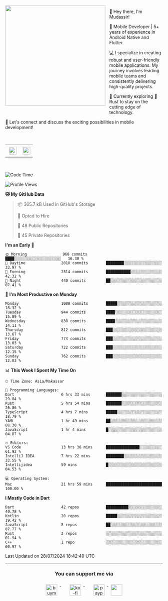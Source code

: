 <a href="https://lazycatlabs.com/" target="_blank">
<img 
  src="https://github-production-user-asset-6210df.s3.amazonaws.com/1531684/281783264-5b2e172d-feb8-40de-9846-a70379b758fb.png" 
  style="margin-top:20px;margin-right:13px;margin-bottom:20px"
  align="left" 
  height="320px"
/>
</a>
<br>
<p>
 👋 Hey there, I'm Mudassir!

🚀 Mobile Developer | 5+ years of experience in Android Native and Flutter.

💻 I specialize in creating robust and user-friendly mobile applications. My journey involves leading mobile teams and consistently delivering high-quality projects.

🌱 Currently exploring 🦀 Rust to stay on the cutting edge of technology.

🔗 Let's connect and discuss the exciting possibilities in mobile development!

<br>

<table style="border:none; border-collapse:collapse; cellspacing:0; cellpadding:0">
    <tr>
        <td>
           <a href="https://www.linkedin.com/in/lzyct/" target="_blank">
              <img src="https://github.com/ukieTux/ukieTux/blob/master/assets/linkedin.svg" alt="LinkedIn" style="vertical-align:top; margin:4px" height=24>
          </a>
        </td>
        <td>
           <a href = "https://www.upwork.com/freelancers/~01913209d41be922f1?viewMode=1">
              <img src="https://img.shields.io/badge/UpWork-6FDA44?logo=Upwork&logoColor=white" height=24/>
           </a>
        </td>
    </tr>
</table>

<br>

<!--START_SECTION:waka-->
![Code Time](http://img.shields.io/badge/Code%20Time-6%2C275%20hrs%2021%20mins-blue)

![Profile Views](http://img.shields.io/badge/Profile%20Views-0-blue)

**🐱 My GitHub Data** 

> 📦 365.7 kB Used in GitHub's Storage 
 > 
> 💼 Opted to Hire
 > 
> 📜 48 Public Repositories 
 > 
> 🔑 45 Private Repositories 
 > 
**I'm an Early 🐤** 

```text
🌞 Morning                968 commits         ████░░░░░░░░░░░░░░░░░░░░░   16.30 % 
🌆 Daytime                2018 commits        ████████░░░░░░░░░░░░░░░░░   33.97 % 
🌃 Evening                2514 commits        ███████████░░░░░░░░░░░░░░   42.32 % 
🌙 Night                  440 commits         ██░░░░░░░░░░░░░░░░░░░░░░░   07.41 % 
```
📅 **I'm Most Productive on Monday** 

```text
Monday                   1088 commits        █████░░░░░░░░░░░░░░░░░░░░   18.32 % 
Tuesday                  944 commits         ████░░░░░░░░░░░░░░░░░░░░░   15.89 % 
Wednesday                838 commits         ████░░░░░░░░░░░░░░░░░░░░░   14.11 % 
Thursday                 812 commits         ███░░░░░░░░░░░░░░░░░░░░░░   13.67 % 
Friday                   774 commits         ███░░░░░░░░░░░░░░░░░░░░░░   13.03 % 
Saturday                 722 commits         ███░░░░░░░░░░░░░░░░░░░░░░   12.15 % 
Sunday                   762 commits         ███░░░░░░░░░░░░░░░░░░░░░░   12.83 % 
```


📊 **This Week I Spent My Time On** 

```text
🕑︎ Time Zone: Asia/Makassar

💬 Programming Languages: 
Dart                     6 hrs 33 mins       ███████░░░░░░░░░░░░░░░░░░   29.84 % 
Rust                     5 hrs 54 mins       ███████░░░░░░░░░░░░░░░░░░   26.86 % 
TypeScript               4 hrs 7 mins        █████░░░░░░░░░░░░░░░░░░░░   18.79 % 
YAML                     1 hr 49 mins        ██░░░░░░░░░░░░░░░░░░░░░░░   08.30 % 
JavaScript               1 hr 4 mins         █░░░░░░░░░░░░░░░░░░░░░░░░   04.87 % 

🔥 Editors: 
VS Code                  13 hrs 36 mins      ███████████████░░░░░░░░░░   61.92 % 
IntelliJ IDEA            7 hrs 22 mins       ████████░░░░░░░░░░░░░░░░░   33.55 % 
Intellijidea             59 mins             █░░░░░░░░░░░░░░░░░░░░░░░░   04.53 % 

💻 Operating System: 
Mac                      21 hrs 59 mins      █████████████████████████   100.00 % 
```

**I Mostly Code in Dart** 

```text
Dart                     42 repos            ██████████░░░░░░░░░░░░░░░   40.78 % 
Kotlin                   20 repos            █████░░░░░░░░░░░░░░░░░░░░   19.42 % 
JavaScript               8 repos             ██░░░░░░░░░░░░░░░░░░░░░░░   07.77 % 
Rust                     2 repos             ░░░░░░░░░░░░░░░░░░░░░░░░░   01.94 % 
C++                      1 repo              ░░░░░░░░░░░░░░░░░░░░░░░░░   00.97 % 
```




 Last Updated on 28/07/2024 18:42:40 UTC
<!--END_SECTION:waka-->



---
<h3 align="center">You can support me via</h3>
<p align="center">
  <a href="https://www.buymeacoffee.com/Lzyct" target="_blank">
    <img src="https://www.buymeacoffee.com/assets/img/guidelines/download-assets-sm-2.svg" alt="buymeacoffe" style="vertical-align:top; margin:8px" height="36">
  </a>&nbsp;&nbsp;&nbsp;&nbsp;
   <a href="https://ko-fi.com/Lzyct" target="_blank">
    <img src="https://help.ko-fi.com/system/photos/3604/0095/9793/logo_circle.png" alt="ko-fi" style="vertical-align:top; margin:8px" height="36">
  </a>&nbsp;&nbsp;&nbsp;&nbsp;
  <a href="https://paypal.me/ukieTux" target="_blank">
    <img src="https://blog.zoom.us/wp-content/uploads/2019/08/paypal.png" alt="paypal" style="vertical-align:top; margin:8px" height="36">
  </a>
  <a href="https://saweria.co/Lzyct" target="_blank">
   <img src="https://1.bp.blogspot.com/-7OuHSxaNk6A/X92QPg8L9kI/AAAAAAAAG0E/lUzKf_uuVP8jCqvXpA7juh_l-TfK2jnbwCLcBGAsYHQ/s16000/SAWERIA.webp" style="vertical-align:top; margin:8px" height="36">
  </a>
</p>
<br><br>
